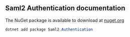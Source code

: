 ## Saml2 Authentication documentation 

The NuGet package is available to download at [nuget.org](https://www.nuget.org/packages/Saml2.Authentication)

``` csharp
dotnet add package Saml2.Authentication
```